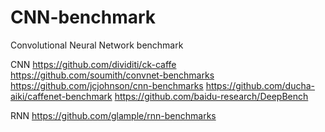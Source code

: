 # CNN-benchmark
Convolutional Neural Network benchmark

CNN
https://github.com/dividiti/ck-caffe
https://github.com/soumith/convnet-benchmarks
https://github.com/jcjohnson/cnn-benchmarks
https://github.com/ducha-aiki/caffenet-benchmark
https://github.com/baidu-research/DeepBench

RNN
https://github.com/glample/rnn-benchmarks
